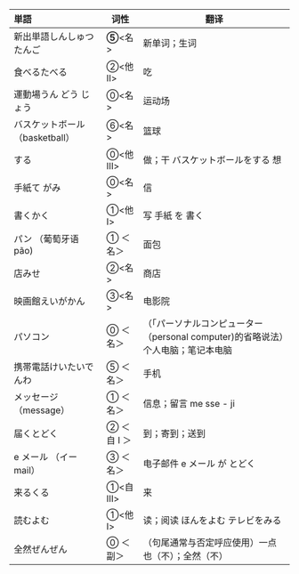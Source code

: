 | 単語                                             | 词性        | 翻译                                                                             |
| :----------------------------------------------- | ----------- | -------------------------------------------------------------------------------- |
| 新出単語<JpWord>しんしゅつたんご</JpWord>        | **⑤**<名>   | 新单词；生词                                                                     |
| 食べる<JpWord>たべる</JpWord>                    | ②<他 Ⅱ>     | 吃                                                                               |
| 運動場<JpWord>うん どう じょう</JpWord>          | ⓪<名>       | 运动场                                                                           |
| <JpWord>バスケットボール</JpWord> （basketball） | ⑥<名>       | 篮球                                                                             |
| <JpWord>する</JpWord>                            | ⓪<他 Ⅲ>     | 做；干 バスケットボールをする 想                                                 |
| 手紙<JpWord>て がみ</JpWord>                     | ⓪<名>       | 信                                                                               |
| 書く<JpWord>かく</JpWord>                        | ①<他 Ⅰ>     | 写 手紙 を 書く                                                                  |
| <JpWord>パン</JpWord> （葡萄牙语 pão)            | ① ＜名＞    | 面包                                                                             |
| 店<JpWord>みせ</JpWord>                          | ②<名>       | 商店                                                                             |
| 映画館<JpWord>えいがかん</JpWord>                | ③<名>       | 电影院                                                                           |
| <JpWord>パソコン</JpWord>                        | ⓪ ＜名＞    | （「パーソナルコンピューター（personal computer)的省略说法）个人电脑；笔记本电脑 |
| 携帯電話<JpWord>けいたいでんわ</JpWord>          | ⑤ ＜名＞    | 手机                                                                             |
| <JpWord>メッセージ</JpWord> （message）          | ① ＜名＞    | 信息；留言 me sse - ji                                                           |
| 届く<JpWord>とどく</JpWord>                      | ② ＜自 Ⅰ ＞ | 到；寄到；送到                                                                   |
| <JpWord>e メール</JpWord> （イー mail）          | ③ ＜名＞    | 电子邮件 e メール が とどく                                                      |
| 来る<JpWord>くる</JpWord>                        | ①<自 Ⅲ>     | 来                                                                               |
| 読む<JpWord>よむ</JpWord>                        | ①<他 Ⅰ>     | 读；阅读 ほんをよむ テレビをみる                                                 |
| 全然<JpWord>ぜんぜん</JpWord>                    | ⓪ ＜副＞    | （句尾通常与否定呼应使用）一点也（不）；全然（不）                               |
